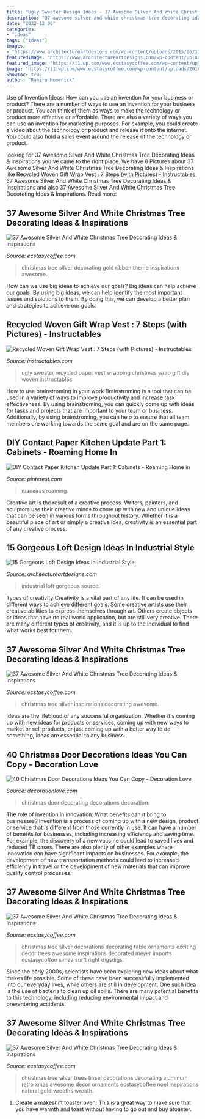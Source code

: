 ```yaml
---
title: "Ugly Sweater Design Ideas - 37 Awesome Silver And White Christmas Tree Decorating Ideas &amp; Inspirations"
description: "37 awesome silver and white christmas tree decorating ideas &amp; inspirations"
date: "2022-12-06"
categories:
- "ideas"
tags: ["ideas"]
images:
- "https://www.architectureartdesigns.com/wp-content/uploads/2015/06/111.jpg"
featuredImage: "https://www.architectureartdesigns.com/wp-content/uploads/2015/06/111.jpg"
featured_image: "https://i1.wp.com/www.ecstasycoffee.com/wp-content/uploads/2016/10/Christmas-tree-in-gold-and-silver-theme-with-ribbon.jpg"
image: "https://i1.wp.com/www.ecstasycoffee.com/wp-content/uploads/2016/10/Christmas-tree-in-gold-and-silver-theme-with-ribbon.jpg"
ShowToc: true
author: "Ramiro Homenick"
---
```



Use of Invention Ideas: How can you use an invention for your business or product?
There are a number of ways to use an invention for your business or product. You can think of them as ways to make the technology or product more effective or affordable. There are also a variety of ways you can use an invention for marketing purposes. For example, you could create a video about the technology or product and release it onto the internet. You could also hold a sales event around the release of the technology or product.

	

		
looking for 37 Awesome Silver And White Christmas Tree Decorating Ideas &amp; Inspirations you've came to the right place. We have 8 Pictures about 37 Awesome Silver And White Christmas Tree Decorating Ideas &amp; Inspirations like Recycled Woven Gift Wrap Vest : 7 Steps (with Pictures) - Instructables, 37 Awesome Silver And White Christmas Tree Decorating Ideas &amp; Inspirations and also 37 Awesome Silver And White Christmas Tree Decorating Ideas &amp; Inspirations. Read more:
		
    
## 37 Awesome Silver And White Christmas Tree Decorating Ideas &amp; Inspirations

<img loading=lazy src="https://i1.wp.com/www.ecstasycoffee.com/wp-content/uploads/2016/10/Christmas-tree-in-gold-and-silver-theme-with-ribbon.jpg" onerror="this.onerror=null;this.src='https://tse3.mm.bing.net/th?id=OIP.hXUfGhGbnaaXvDiABnMYaQAAAA&amp;pid=15.1';" alt="37 Awesome Silver And White Christmas Tree Decorating Ideas &amp; Inspirations">

_Source: ecstasycoffee.com_

>christmas tree silver decorating gold ribbon theme inspirations awesome. 

	

How can we use big ideas to achieve our goals?
Big ideas can help achieve our goals. By using big ideas, we can help identify the most important issues and solutions to them. By doing this, we can develop a better plan and strategies to achieve our goals.

    
## Recycled Woven Gift Wrap Vest : 7 Steps (with Pictures) - Instructables

<img loading=lazy src="https://content.instructables.com/ORIG/FG4/NN0Y/HPVK3KMI/FG4NN0YHPVK3KMI.jpg?frame=1&amp;width=2100" onerror="this.onerror=null;this.src='https://tse4.mm.bing.net/th?id=OIP.DqRiDmMnZPbj_7MhAKDNbAHaGt&amp;pid=15.1';" alt="Recycled Woven Gift Wrap Vest : 7 Steps (with Pictures) - Instructables">

_Source: instructables.com_

>ugly sweater recycled paper vest wrapping christmas wrap gift diy woven instructables. 

	

How to use brainstroming in your work
Brainstroming is a tool that can be used in a variety of ways to improve productivity and increase task effectiveness. By using brainstroming, you can quickly come up with ideas for tasks and projects that are important to your team or business. Additionally, by using brainstroming, you can help to ensure that all team members are working towards the same goal and are on the same page.

    
## DIY Contact Paper Kitchen Update Part 1: Cabinets - Roaming Home In

<img loading=lazy src="https://i.pinimg.com/736x/45/4b/18/454b186aded43374793cba328327847a.jpg" onerror="this.onerror=null;this.src='https://tse3.mm.bing.net/th?id=OIP.B6MtXKHrTE0tNh9bVXje-wHaJ3&amp;pid=15.1';" alt="DIY Contact Paper Kitchen Update Part 1: Cabinets - Roaming Home in">

_Source: pinterest.com_

>maneiras roaming. 

	

Creative art is the result of a creative process. Writers, painters, and sculptors use their creative minds to come up with new and unique ideas that can be seen in various forms throughout history. Whether it is a beautiful piece of art or simply a creative idea, creativity is an essential part of any creative process.

    
## 15 Gorgeous Loft Design Ideas In Industrial Style

<img loading=lazy src="https://www.architectureartdesigns.com/wp-content/uploads/2015/06/111.jpg" onerror="this.onerror=null;this.src='https://tse1.mm.bing.net/th?id=OIP.D0lbHkN0JWUnEbFQu4NO1QHaE0&amp;pid=15.1';" alt="15 Gorgeous Loft Design Ideas In Industrial Style">

_Source: architectureartdesigns.com_

>industrial loft gorgeous source. 

	

Types of creativity
Creativity is a vital part of any life. It can be used in different ways to achieve different goals. Some creative artists use their creative abilities to express themselves through art. Others create objects or ideas that have no real world application, but are still very creative. There are many different types of creativity, and it is up to the individual to find what works best for them.

    
## 37 Awesome Silver And White Christmas Tree Decorating Ideas &amp; Inspirations

<img loading=lazy src="https://i0.wp.com/www.ecstasycoffee.com/wp-content/uploads/2016/10/Silver-and-White-Christmas-Tree.jpg" onerror="this.onerror=null;this.src='https://tse1.mm.bing.net/th?id=OIP.0260ZyVdk8vFJpUypSPWtQHaJ4&amp;pid=15.1';" alt="37 Awesome Silver And White Christmas Tree Decorating Ideas &amp; Inspirations">

_Source: ecstasycoffee.com_

>christmas tree silver inspirations decorating awesome. 

	

Ideas are the lifeblood of any successful organization. Whether it's coming up with new ideas for products or services, coming up with new ways to market or sell products, or just coming up with a better way to do something, ideas are essential to any business.

    
## 40 Christmas Door Decorations Ideas You Can Copy - Decoration Love

<img loading=lazy src="http://www.decorationlove.com/wp-content/uploads/2016/08/Great-Front-Door-Christmas-Decorating-Ideas.jpg" onerror="this.onerror=null;this.src='https://tse2.mm.bing.net/th?id=OIP._v59MMwrnrWPKkrVXUxFgQHaKy&amp;pid=15.1';" alt="40 Christmas Door Decorations Ideas You Can Copy - Decoration Love">

_Source: decorationlove.com_

>christmas door decorating decorations decoration. 

	

The role of invention in innovation: What benefits can it bring to businesses?
Invention is a process of coming up with a new design, product or service that is different from those currently in use. It can have a number of benefits for businesses, including increasing efficiency and saving time. For example, the discovery of a new vaccine could lead to saved lives and reduced TB cases. There are also plenty of other examples where innovation can have significant impacts on businesses. For example, the development of new transportation methods could lead to increased efficiency in travel or the development of new materials that can improve quality control processes.

    
## 37 Awesome Silver And White Christmas Tree Decorating Ideas &amp; Inspirations

<img loading=lazy src="https://i1.wp.com/www.ecstasycoffee.com/wp-content/uploads/2016/10/Silver-And-White-Christmas-Tree-3.jpg" onerror="this.onerror=null;this.src='https://tse1.mm.bing.net/th?id=OIP.QUShyrx0RdD0szo_egsjRAAAAA&amp;pid=15.1';" alt="37 Awesome Silver And White Christmas Tree Decorating Ideas &amp; Inspirations">

_Source: ecstasycoffee.com_

>christmas tree silver decorations decorating table ornaments exciting decor trees awesome inspirations decorated meyer imports ecstasycoffee simea surft right digsdigs. 

	

Since the early 2000s, scientists have been exploring new ideas about what makes life possible. Some of these have been successfully implemented into our everyday lives, while others are still in development. One such idea is the use of bacteria to clean up oil spills. There are many potential benefits to this technology, including reducing environmental impact and preventering accidents.

    
## 37 Awesome Silver And White Christmas Tree Decorating Ideas &amp; Inspirations

<img loading=lazy src="https://i1.wp.com/www.ecstasycoffee.com/wp-content/uploads/2016/10/Silver-Christmas-Tree.jpg?resize=520%2C990" onerror="this.onerror=null;this.src='https://tse4.mm.bing.net/th?id=OIP.YqLDQ9xlTYlee5Hb0QrPJACdEs&amp;pid=15.1';" alt="37 Awesome Silver And White Christmas Tree Decorating Ideas &amp; Inspirations">

_Source: ecstasycoffee.com_

>christmas tree silver trees tinsel decorations decorating aluminum retro xmas awesome decor ornaments ecstasycoffee noel inspirations natural gold wreaths wreath. 

	

1. Create a makeshift toaster oven: This is a great way to make sure that you have warmth and toast without having to go out and buy atoaster.

